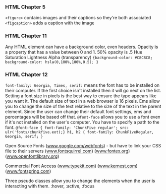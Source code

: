 ### HTML Chapter 5

`<figure>` contains images and their captions so they're both associated
`<figcaption>` adds a caption with the image

### HTML Chapter 11

Any HTML element can have a background color, even headers.
Opacity is a property that has a value between 0 and 1. 50% opacity is .5
Hue Saturation Lightness Alpha (transparency)
`{background-color: #C8C8C8;
background-color: hsla(0,100%,100%,0.5);
}`

### HTML Chapter 12
`font-family: Georgia, Times, serif:` means the font has to be installed on their computer. If the first choice isn't installed then it will go next on the list.
Setting a font size in pixels is the best way to ensure the type appears like you want it. 
The default size of text in a web browser is 16 pixels.
Ems allow you to change the size of the text relative to the size of the text in the parent element. 
Since the user can change their default font settings, ems and percentages will be based off that.
`@font-face` allows you to use a font even if it's not installed on the user's computer. You have to specify a path to the font.
`@font-face {
    font-family: 'ChunkFive regular';
    src: ulr('fonts/chunkfive.eot);}
    h1, h2 {
    font-family: ChunkFiveRegular, Georgia, serif;
    }`

Open Source Fonts
(www.google.com/webfonts) - but have to link your CSS file to their servers
(www.fontsquirrel.com)
(www.fontex.org)
(www.openfontlibrary.org)

Commercial Font Access
(www.typekit.com)
(www.kernest.com)
(www.fontspring.com)

Three pseudo classes allow you to change the elements when the user is interacting with them. :hover, :active, :focus


